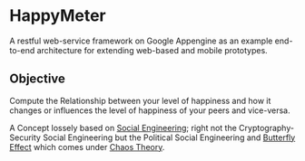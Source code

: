 HappyMeter
==========

A restful web-service framework on Google Appengine as an example end-to-end architecture for extending web-based and mobile prototypes.


## Objective

Compute the Relationship between your level of happiness and how it changes or influences the level of happiness of your peers and vice-versa.

A Concept lossely based on [Social Engineering](http://en.wikipedia.org/wiki/Social_engineering_%28political_science%29); right not the Cryptography-Security Social Engineering but the Political Social Engineering and [Butterfly Effect](http://en.wikipedia.org/wiki/Butterfly_effect) which comes under [Chaos Theory](http://en.wikipedia.org/wiki/Chaos_theory).

